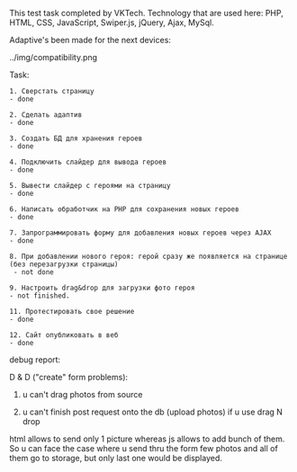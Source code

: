 This test task completed by VKTech.
Technology that are used here:
PHP, HTML, CSS, JavaScript, Swiper.js, jQuery, Ajax, MySql.


Adaptive's been made for the next devices:

../img/compatibility.png


Task: 

    1. Сверстать страницу
    - done
    
    2. Сделать адаптив
    - done
    
    3. Создать БД для хранения героев
    - done
    
    4. Подключить слайдер для вывода героев
    - done
    
    5. Вывести слайдер с героями на страницу
    - done
    
    6. Написать обработчик на PHP для сохранения новых героев
    - done
    
    7. Запрограммировать форму для добавления новых героев через AJAX
    - done
    
    8. При добавлении нового героя: герой сразу же появляется на странице (без перезагрузки страницы)
     - not done
     
    9. Настроить drag&drop для загрузки фото героя
    - not finished.
    
    11. Протестировать свое решение
    - done
    
    12. Сайт опубликовать в веб
    - done



debug report:

D & D 
("create" form problems):

1. u can't drag photos from source

2. u can't finish post request onto the db (upload photos) if  u use drag N drop

html allows to send only 1 picture whereas js allows to add bunch of them. So u can face the case where u send thru the form few photos and all of them go to storage, but only last one would be displayed.
